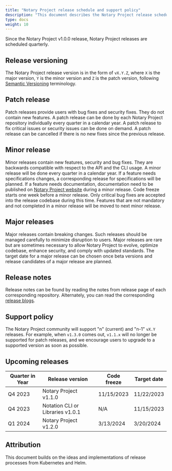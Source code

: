```yaml
---
title: "Notary Project release schedule and support policy"
description: "This document describes the Notary Project release schedule and support policy"
type: docs
weight: 10
---
```


Since the Notary Project v1.0.0 release, Notary Project releases are scheduled quarterly.

## Release versioning

The Notary Project release version is in the form of `vX.Y.Z`, where `X` is the major version, `Y` is the minor version and `Z` is the patch version, following [Semantic Versioning](https://semver.org/spec/v2.0.0.html) terminology.

## Patch release

Patch releases provide users with bug fixes and security fixes. They do not contain new features. A patch release can be done by each Notary Project repository individually every quarter in a calendar year. A patch release to fix critical issues or security issues can be done on demand. A patch release can be cancelled if there is no new fixes since the previous release.

## Minor release

Minor releases contain new features, security and bug fixes. They are backwards compatible with respect to the API and the CLI usage. A minor release will be done every quarter in a calendar year. If a feature needs specifications changes, a corresponding release for specifications will be planned. If a feature needs documentation, documentation need to be published on [Notary Project website](https://notaryproject.dev/docs/) during a minor release. Code freeze starts one week before a minor release. Only critical bug fixes are accepted into the release codebase during this time. Features that are not mandatory and not completed in a minor release will be moved to next minor release.

## Major releases

Major releases contain breaking changes. Such releases should be managed carefully to minimize disruption to users. Major releases are rare but are sometimes necessary to allow Notary Project to evolve, optimize codebase, enhance security, and comply with updated standards. The target date for a major release can be chosen once beta versions and release candidates of a major release are planned.

## Release notes

Release notes can be found by reading the notes from release page of each corresponding repository. Alternately, you can read the corresponding [release blogs](https://notaryproject.dev/blog/).

## Support policy

The Notary Project community will support "n" (current) and "n-1" `vX.Y` releases. For example, when `v1.3.0` comes out, `v1.1.x` will no longer be supported for patch releases, and we encourage users to upgrade to a supported version as soon as possible. 

## Upcoming releases

| Quarter in Year | Release version                  | Code freeze | Target date |
| --------------- | -------------------------------- | ----------- | ----------- |
| Q4 2023         | Notary Project v1.1.0            | 11/15/2023  | 11/22/2023  |
| Q4 2023         | Notation CLI or Libraries v1.0.1 |     N/A     | 11/15/2023  |
| Q1 2024         | Notary Project v1.2.0            | 3/13/2024   | 3/20/2024   |

## Attribution

This document builds on the ideas and implementations of release processes from Kubernetes and Helm.

